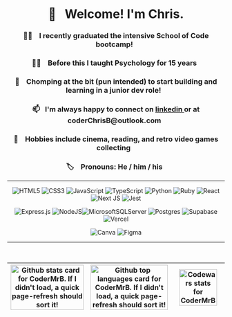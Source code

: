 <h1 align= "center"> 👋 &nbsp Welcome! I'm Chris.</h1>

<h3 align="center">
👨‍🎓 &nbsp&nbsp I recently graduated the intensive <strong>School of Code</strong> bootcamp!&nbsp&nbsp   
  </h3>
<h3 align="center">
👨‍🏫 &nbsp&nbsp Before this I taught <strong>Psychology</strong> for 15 years&nbsp&nbsp 
  </h3>
  <h3 align="center">
🥳 &nbsp&nbsp Chomping at the bit (pun intended) to start building and learning in a junior dev role! &nbsp&nbsp 
  </h3>
  <h3 align="center">
📫  &nbsp&nbspI'm always happy to connect on <strong><a href="https://www.linkedin.com/in/coderchrisb/"> linkedin </a></strong> or at  <strong>coderChrisB@outlook.com</strong>&nbsp&nbsp
    <h3 align="center">
 🎦 &nbsp&nbsp Hobbies include cinema, reading, and retro video games collecting &nbsp&nbsp
  </h3>
  </h3>
  <h3 align="center">
🏷️ &nbsp&nbsp Pronouns: He / him / his &nbsp
</h3>
<hr>
<div align='center'>
    
  ![HTML5](https://img.shields.io/badge/html5-%23E34F26.svg?style=Flat&logo=html5&logoColor=white)
  ![CSS3](https://img.shields.io/badge/css3-%231572B6.svg?style=Flat&logo=css3&logoColor=white)
  ![JavaScript](https://img.shields.io/badge/javascript-%23323330.svg?style=Flat&logo=javascript&logoColor=%23F7DF1E)
        ![TypeScript](https://img.shields.io/badge/typescript-%23007ACC.svg?style=Flat&logo=typescript&logoColor=white)
          ![Python](https://img.shields.io/badge/python-3670A0?style=Flat&logo=python&logoColor=ffdd54)
           ![Ruby](https://img.shields.io/badge/ruby-%23CC342D.svg?style=Flat&logo=ruby&logoColor=white)
 ![React](https://img.shields.io/badge/react-%2320232a.svg?style=Flat&logo=react&logoColor=%2361DAFB)
  ![Next JS](https://img.shields.io/badge/Next-black?style=Flat&logo=next.js&logoColor=white)
    ![Jest](https://img.shields.io/badge/-jest-%23C21325?style=Flat&logo=jest&logoColor=white)
 
  ![Express.js](https://img.shields.io/badge/express.js-%23404d59.svg?style=Flat&logo=express&logoColor=%2361DAFB)
  ![NodeJS](https://img.shields.io/badge/node.js-6DA55F?style=Flat&logo=node.js&logoColor=white)![MicrosoftSQLServer](https://img.shields.io/badge/Microsoft%20SQL%20Server-CC2927?style=Flat&logo=microsoft%20sql%20server&logoColor=white)
![Postgres](https://img.shields.io/badge/postgres-%23316192.svg?style=Flat&logo=postgresql&logoColor=white)
![Supabase](https://img.shields.io/badge/Supabase-3ECF8E?style=Flat&logo=supabase&logoColor=white)
   ![Vercel](https://img.shields.io/badge/vercel-%23000000.svg?style=Flat&logo=vercel&logoColor=white)

![Canva](https://img.shields.io/badge/Canva-%2300C4CC.svg?style=Flat&logo=Canva&logoColor=white)
 ![Figma](https://img.shields.io/badge/figma-%23F24E1E.svg?style=Flat&logo=figma&logoColor=white)

</div>
<hr>
<br/>

| <img align ="center" width = "100%" src="https://github-readme-stats-chi-gilt.vercel.app/api?username=CoderMrB&show_icons=true&theme=radical" alt="Github stats card for CoderMrB. If I didn't load, a quick page-refresh should sort it!"/> | <img align= 'center' width = '100%' src="https://github-readme-stats-chi-gilt.vercel.app/api/top-langs/?username=CoderMrB" alt="Github top languages card for CoderMrB. If I didn't load, a quick page-refresh should sort it!"/> | <a href="https://www.codewars.com/users/covchris"><img width="90%" src="https://github.r2v.ch/codewars?user=covchris&top_languages=true&hide_clan=true" alt="Codewars stats for CoderMrB"></a> |
|---|---|---|





